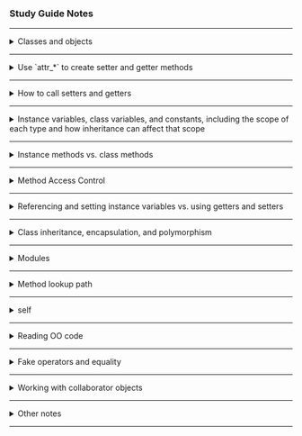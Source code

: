 ### Study Guide Notes

---
<details >
<summary>Classes and objects</summary>

#### Classes
- are like "molds" that create objects:  basic outlines that define what an object should be made of and what it can do
- convention:  use CamelCase [source](https://launchschool.com/books/oo_ruby/read/the_object_model#classesdefineobjects)

- define a class by thinking about:  states and behaviours  [source](https://launchschool.com/books/oo_ruby/read/classes_and_objects_part1#statesandbehaviors)
  - state is the data associated to an individual object, state is tracked by instance variables
    - state is a collection of all 'instance variables' [source](https://medium.com/launch-school/towards-a-conceptual-model-of-object-oriented-programming-118eb971659f)
  - behaviours are defined by the instance methods of a class;  instance methods defined by a class are available to all instances of that class
- class definitions also referred to as defining behaviours and *attributes* [source](https://medium.com/launch-school/towards-a-conceptual-model-of-object-oriented-programming-118eb971659f)
  - classes have *attribute signifiers* within their definitions, not strictly 'instance variables'

- the `initialize` method of a class is also called a *constructor* [source](https://launchschool.com/books/oo_ruby/read/classes_and_objects_part1#initializinganewobject)

- instance variables don't exist prior to an object being created and a value assigned to them [source](https://medium.com/launch-school/towards-a-conceptual-model-of-object-oriented-programming-118eb971659f)
  - instance variables that have been defined, but haven't yet been initialized (i.e., a specific value assigned to them) have the value `nil`

- 'getters' and 'setters' are 'contingent properties' of a class - need to be defined appropriately to be available [source](https://medium.com/launch-school/towards-a-conceptual-model-of-object-oriented-programming-118eb971659f);  not available by default
  - gives programmer flexibility to define what can/can't be changed (encapsulation)

#### Objects

- anything that can be said to have a value is an object (e.g., numbers, strings, arrays, classes, modules) [source](https://launchschool.com/books/oo_ruby/read/the_object_model#whatareobjects)
  - methods, blocks, variables are not objects
  - `if` statements, argument lists are also NOT objects [source](https://launchschool.com/lessons/d2f05460/assignments/9cadd494)
- objects are created from classes; objects are instances of the class they are created from
- can call `.class` on each object to see what class it is an instance of
- creating a new object from a class is 'instantiation' [source](https://launchschool.com/books/oo_ruby/read/the_object_model#classesdefineobjects)
  - =="we create an instance of the `GoodDog` class and assign the local variable `sparky` to it".==  `sparky` is an object or instance of the class `GoodDog`.
    ```ruby
    class GoodDog; end

    sparky = GoodDog.new
    ```
  - the string `'Sparky'` is passed from the `new` method through to the `initialize` method and is assigned to the local variable `name`.  Within the constructor (or `initialize` method) we set the instance variable `@name` to `name` (the string `'Sparky'` is assigned to the `@name` instance variable)
    ```ruby
    class GoodDog
      def initialize(name)
        @name = name
      end
    end

    sparky = GoodDog.new("Sparky")
    ```
- [source](https://launchschool.com/lessons/b5948548/assignments/fd4d12cb)
  - attributes
      - characteristics that make up an object (e.g., for a `Laptop` object: colour, make, dimensions, didsplay, etc.)
      - are generally accessed and manipulated from outside the object
      - could refer to just characteristic names OR names *and* values attributed to the object
    - generally refers in Ruby to *instance variables*, which generally have accessor methods (but these aren't required)


</details>

---

<details >
<summary>Use `attr_*` to create setter and getter methods</summary>

- [source](https://launchschool.com/books/oo_ruby/read/classes_and_objects_part1#accessormethods)
  - the `attr_accessor` *method* is used to automatically create getter and setter methods
    - it takes 1 or more symbol(s) as arguments and creates methods for getters and setters

- `attr_accessor` *method* creates both getter and setter methods based on the symbol object(s) passed in
- `attr_writer` *method* creates only setter methods based on symbol object(s) passed in
- `attr_reader` *method* creates only getter methods based on symbol object(s) passed in

</details>

---

<details >
<summary>How to call setters and getters</summary>

- called like any other method:  [instance].[instance method name]
- by convention, method name is the same as instance variable it returns (e.g., `name` and `name=`)
- getters are methods used to return instance variables [source](https://launchschool.com/books/oo_ruby/read/classes_and_objects_part1#accessormethods)
- setters are methods used to change the value of instance variables
  - need to be defined as [name]=  e.g., `def set_name=(argument_name)`
  - Ruby syntactical sugar lets us call it without brackets:  `sparky.set_name = "new name"`
  - note:  setters always return the value that is passed in as an argument (in custom setters, any other return value defined will be ignored)

</details>

---

<details >
<summary>Instance variables, class variables, and constants, including the scope of each type and how inheritance can affect that scope</summary>

##### Instance Variables
- instance variables have '`@`' symbol in front of them [source](https://launchschool.com/books/oo_ruby/read/classes_and_objects_part1#instancevariables)
  - instance variables only exist if the object instance exists;  helps to tie data to objects;  lives on until the object is destroyed
  - actual instance variables are not inherited (i.e., values stored in instance variables - state - will be different for each object which is an instance of the same class) [source](https://launchschool.com/lessons/b5948548/assignments/fd4d12cb)
  - instance variables need to be initialized within instance methods [source](https://launchschool.com/lessons/d2f05460/assignments/b4f9e5b7)
    - if initialized within the class, they are 'class instance variables' - entirely different
  - scope is at object level, accessible to all instance methods (without being explicitly passed in) [source](https://launchschool.com/lessons/d2f05460/assignments/b4f9e5b7)
  - sub classes inherit the definitions for instance variables [source](https://launchschool.com/lessons/d2f05460/assignments/b8928e96)
    - uninitialized instance variables will still return `nil`
    - any uninitialized instance variable (even if not previously defined) will return `nil` (based upon experimentation)
    - instance variables and their values are NOT inherited [source](https://launchschool.com/lessons/d2f05460/assignments/b8928e96)

##### Class Variables
- class variables have '`@@`' symbol in front of them [source](https://launchschool.com/books/oo_ruby/read/classes_and_objects_part2#classvariables)
  - class variables can be accessed within instance methods (e.g., `initialize` is an instance method)
  - these are scoped at the class level [source](https://launchschool.com/lessons/d2f05460/assignments/b4f9e5b7)
    - can be accessed by class methods as long as the class variable has been initialized prior to being called
  - class variables are accessible to sub-classes [source](https://launchschool.com/lessons/d2f05460/assignments/b8928e96)
    - NOTE:  sub-classes can re-define class variables and this will affect all instances of the class / super-class
    - e.g., are available to the class 'hierarchy-level' - not just available to the same class; available to all sub classes
      ```ruby
      
      ```
  - from testing:  can assign class variables anywhere within the class (i.e., within methods is also okay)
    - NOTE:  if class variable is initialized within an instance method (e.g., `initialize`) and that method hasn't yet been executed (e.g., no instance of class has been created and thus `initialize` executed), there will be an error (NameError) when trying to reference that class variable
    - for example:  need to instantiate `GoodDog` before class method `how_many` will work
    ```ruby
    class GoodDog
      TEETH = 23
      
      def initialize(name)
        @@legs = 4
        @name = name
      end
      
      def self.how_many
        p @@legs
        p TEETH
      end
    end

    sparky = GoodDog.new('Sparky') # without this line, the next doesn't work

    GoodDog.how_many

    p GoodDog::TEETH
    ```

##### Constants
- constants are defined using an uppercase letter at the beginning of the variable name (convention is to use all caps) [source](https://launchschool.com/books/oo_ruby/read/classes_and_objects_part2#constants)
  - these are variables which you never want to change (during run-time)
  - have *lexical scope* : where the constant is defined in the source code determines where it is available [source](https://launchschool.com/lessons/d2f05460/assignments/b4f9e5b7)
    - the surrounding code structure is the lexical scope
    - can use "namespace resolution operator" `::` to access other classes (outside of lexical scope)
- Ruby attempts to resolve constants first through: [source](https://launchschool.com/lessons/d2f05460/assignments/b8928e96)
  - lexical scope (which doesn't include the main / top-level scope)
  - then inheritance hierarchy (i.e., ancestors) of the **structure that references the constant**
  - main scope is checked last
- example [source](https://launchschool.com/lessons/d2f05460/assignments/b8928e96):
  - module defines a constant; that module is included in a class; an instance method from a super-class is invoked which references the constant defined in the module. However, the module included in the class is NOT accessible from the *super-class* where the method was invoked
  ```ruby
  module FourWheeler
    WHEELS = 4
  end

  class Vehicle
    def maintenance
      "Changing #{WHEELS} tires."
    end
  end

  class Car < Vehicle
    include FourWheeler

    def wheels
      WHEELS
    end
  end

  car = Car.new
  puts car.wheels        # => 4
  puts car.maintenance   # => NameError: uninitialized constant Vehicle::WHEELS
  ```
  - from testing:  should not assign *constants* within methods (class or instance) - only within the class
</details>

---

<details >
<summary>Instance methods vs. class methods</summary>

- [source](https://launchschool.com/books/oo_ruby/read/classes_and_objects_part2#classmethods)
  - class methods are 'class-level' (vs 'object-level') and are called on the *class*
    - defined by adding 'self.' to the method definition
    - e.g., `def self.what_am_i`
    - used for functionality that doesn't pertain to individual objects (i.e., doesn't deal with state)
- [source](https://launchschool.com/lessons/d2f05460/assignments/b4f9e5b7)
  - can refer to class methods as (e.g.,) `Person::greetings`
    ```ruby
    class Person
      GREETINGS = ['Hello', 'Hi', 'Hey']

      def self.greetings
        GREETINGS.join(', ')
      end

      def greet
        GREETINGS.sample
      end
    end

    puts Person.greetings          # => "Hello, Hi, Hey"
    puts Person.new.greet          # => "Hi" (output may vary)
    ```
</details>

---

<details >
<summary>Method Access Control</summary>

- [source](https://launchschool.com/books/oo_ruby/read/inheritance#privateprotectedandpublic)
  - use **access modifiers** to implement *method access control*
  - `public`
    - method is available to anyone who knows the class or object's name (depending on whether it's a class or instance method)
    - these methods form the 'interface' of the class
  - `private`
    - methods that do work within a class, but don't need to be available to the rest of the program
    - before Ruby 2.7:  cannot call a private method using `self.method_name` (this syntax used to call public methods), can only call it using `method_name` (i.e., within the current object)
    - from Ruby 2.7: can use `self.method_name` to call private methods (but only within the current object)
  - `protected`
    - allow access by other class instances (e.g., when used for comparators)
    - similar to `private` methods - they cannot be invoked from outside of the class, but other instances of the same class (*or subclass*) can invoke protected methods
      - note *super class* cannot invoke protected methods of its subclass

</details>

---

<details >
<summary>Referencing and setting instance variables vs. using getters and setters</summary>

- [source](https://launchschool.com/books/oo_ruby/read/classes_and_objects_part1#accessormethods)
  - using `@` references the instance variable directly
  - to use getter, remove `@`
  - to use setter, use `self.` ("to disambiguate from creating a local variable")
    - Ruby style convention:  avoid 'self' where not required
- best to consistently use getter (and setter) methods (once defined) to create a single access to instance variables, which makes update of code easier / more consistent

</details>

---

<details >
<summary>Class inheritance, encapsulation, and polymorphism</summary>

#### Class inheritance
- where a class inherits the behaviours of another class (a *superclass*) [source](https://launchschool.com/books/oo_ruby/read/the_object_model#whyobjectorientedprogramming)
- use the '`<`' symbol to indicate inheritance [source](https://launchschool.com/books/oo_ruby/read/inheritance#classinheritance)
  - all methods from superclass are available in subclass
  - if a method in a subclass has the same name as a method in the superclass it will *override* the method in the superclass
    - i.e., when called, the method defined in the class of the calling object will be executed
    - use `super` to execute the code of a method with the same name in a superclass
      - this is common in `initialize` methods
      - super will automatically forward the arguments that were passed to the method from which `super` is called if no arguments are specified [source](https://launchschool.com/books/oo_ruby/read/inheritance#super)
      - can use `super()` to call the method in superclass with no arguments specified
- check common `Object` methods to prevent accidental method overriding [source](https://launchschool.com/books/oo_ruby/read/inheritance#accidentalmethodoverriding)
  - e.g., `.send`, `.instance_of`, `display`, `inspect`, `trust`, `method`, `methods`
- can only inherit from 1 class [source](https://launchschool.com/books/oo_ruby/read/inheritance#inheritancevsmodules)
- class inheritance is typically used for "is a" relationships (e.g., Dog is a Mammal)
- can call `.superclass` on a class to find the superclass [source](https://launchschool.com/books/oo_ruby/read/inheritance#accidentalmethodoverriding)
- Ruby has only *single inheritance* (can only inherit from 1 super class) [source](https://launchschool.com/lessons/dfff5f6b/assignments/2cf31cc8)

#### Encapsulation
- hiding functionality and making it unavailable to the rest of the code base [source](https://launchschool.com/books/oo_ruby/read/the_object_model#whyobjectorientedprogramming)
- a form of data protection
- accomplished by creating objects and exposing interfaces (i.e., methods) to interact with those objects
- can use method access control to achieve this [source](https://launchschool.com/lessons/dfff5f6b/assignments/8c6b8604)

#### Polymorphism
- ability for different data types to respond to a common interface [source](https://launchschool.com/books/oo_ruby/read/the_object_model#whyobjectorientedprogramming)
- ability of different object types to respond to the same method invocation, often, but not always, in different ways [source](https://launchschool.com/lessons/dfff5f6b/assignments/8c6b8604)
  - different data can respond to a common interface
- can be accomplished through inheritance (and override) [source](https://launchschool.com/lessons/dfff5f6b/assignments/8c6b8604)
  - can define a generic (empty, if necessary) method in the superclass which is inherited by all subclasses
  - as required, override the generic method to define subclass-specific behaviours (e.g., `move` method of class `Animal` may be diferent for `Fish` class vs `Coral` class)
- can also be accomplished by creating objects which have methods of the same name (so they can exhibit similar behaviours) [source](https://launchschool.com/lessons/dfff5f6b/assignments/8c6b8604)
  - "duck-typing" : when *unrelated* types both respond to the same method name, take the same number of arguments
  - methods should be intentionally related by design to be polymorphic (e.g., `draw` in `Circle` class should NOT be related to `draw` in `Blinds` class)


</details>

---

<details >
<summary>Modules</summary>

- a collection of behaviours that is usuable in other classes (via *mixins*) [source](https://launchschool.com/books/oo_ruby/read/the_object_model#modules)
- mixin by invoking the `include` method
- modules can help with keeping code DRY (don't repeat yourself) [source](https://launchschool.com/books/oo_ruby/read/inheritance#mixinginmodules)
  - i.e., can share behaviours (methods) among classes that don't share common inheritance
- [source](https://launchschool.com/books/oo_ruby/read/inheritance#inheritancevsmodules)
  - using modules to create common behaviours among different classes is sometimes called **interface inheritance** 
  - interface inheritance is typically used for "has a" relationships (e.g., Dog has an ability to swim)
  - objects cannot be created from modules
- also used for 'name-spacing' [source](https://launchschool.com/books/oo_ruby/read/inheritance#moremodules)
  - name-spacing is organizing (grouping) similar classes or methods under a module (i.e., use module as a 'container' for classes)
  - grouping classes:
    ```ruby
    module Mammal
      class Dog
        def speak(sound)
          p "#{sound}"
        end
      end

      class Cat
        def say_name(name)
          p "#{name}"
        end
      end
    end
    # invoke using:
    buddy = Mammal::Dog.new
    kitty = Mammal::Cat.new
    buddy.speak('Arf!')           # => "Arf!"
    kitty.say_name('kitty')       # => "kitty"
    ```
  - grouping methods:
    ```ruby
    module Mammal
      def self.some_out_of_place_method(num) # note these are like 'class' methods, but `self` refers to the module, not the class
        num ** 2
      end
    end
    # invoke using:
    value = Mammal.some_out_of_place_method(4)  # preferred method
    value = Mammal::some_out_of_place_method(4) # alternate method

    ```
- modules are Ruby's answer to multiple inheritances (not allowed) - but can *mixin* a module [source](https://launchschool.com/lessons/dfff5f6b/assignments/2cf31cc8)
  - mixing in a module is equivalent to cutting and pasting those methods into a class
</details>

---

<details >
<summary>Method lookup path</summary>

- defines where Ruby will look to find a particular method when it is invoked [source](https://launchschool.com/books/oo_ruby/read/the_object_model#methodlookup)
- also called 'method lookup chain'
- can be determined by calling `ancestors` on the *class*
- standard parts of the lookup chain (at the end) are :  `Object`, `Kernel`, `BasicObject`

- [additional source q 4](https://launchschool.com/lessons/dfff5f6b/assignments/69729798)

- [source](https://launchschool.com/books/oo_ruby/read/inheritance#methodlookup)
  - current class first
  - then included modules (from last defined to first defined)
  - then superclasses
  - then included modules of superclasses
  - then 'Object', 'Kernel', 'BasicObject'
- Ruby will look until it finds the required method, and then look no further (hence creates 'override' behaviour)

</details>

---

<details >
<summary>self</summary>

- [source](https://launchschool.com/books/oo_ruby/read/classes_and_objects_part1#accessormethods)
  - to use setter, use `self.` ("to disambiguate from creating a local variable")
    - Ruby style convention:  avoid 'self' where not required [source](https://launchschool.com/books/oo_ruby/read/classes_and_objects_part1#callingmethodswithself)
- [source](https://launchschool.com/books/oo_ruby/read/classes_and_objects_part2#moreaboutself)
    - `self` will refer to different things depending on where it is used
    - when an instance method uses `self`, it references the **calling object**
      - e.g., when calling setter methods within the class to distinguish from local variables      
      - i.e., from within an instance method, calling `self.name=` is the same as calling `sparky.name=` from outside the class
    - `self` for class method definitions:  when inside a class, but outside an instance method, `self` references the class name
- [source](https://launchschool.com/books/oo_ruby/read/inheritance#moremodules)
    - `self` in a module refers to the module
    - e.g., 
      ```ruby
      module Walkable
        CONST = self
        def self.count_steps(num)
          "I walked #{num} steps"
        end

        def self.output_self
          self
        end
      end

      p Walkable::count_steps(3) # "I walked 3 steps"
      p Walkable.output_self     # Walkable
      p Walkable::CONST          # Walkable
      ```

</details>

---

<details >
<summary>Reading OO code</summary>

- more notes here

</details>

---

<details >
<summary>Fake operators and equality</summary>

- using `==` : it's a(n instance) method ('fake operator') [source](https://launchschool.com/lessons/d2f05460/assignments/9cadd494)
  - will compare objects based upon their 'value', or however the `==` has been defined (Ruby core library defines `==` to compare values for Array, String, Integer, etc.)
  - original `==` method is defined in `BasicObject` class : default for this is to determine if 2 objects are the same object
  - re-defining `==` method also gives you the `!=` method
  - the `===` method is implicitly used in `case` statements (e.g., used to compare ranges in `case` statements)
    - `===` asks: if argument1 is a group, would argument2 belong in that group? returns `true` or `false` (note:  Ruby `===` is VERY different than JavaScript `===`)
    - see Q7 Quiz 3 [link](https://launchschool.com/quizzes/ac459ccb) : case statements use `===` to check equality, technically not `==`
- to determine if the actual object is the same (and not just the value), can use `equal?` method [source](https://launchschool.com/lessons/d2f05460/assignments/9cadd494)
  - e.g., `str1.equal? str2`
- `.eql?` method is used in comparisons by `Hash` class : determines if 2 objects contain the same value and if they're of the same class

- fake operators reference table : https://launchschool.com/lessons/d2f05460/assignments/9a7db2ee
  - Fake operators (are methods): `[]` `[]=` `**` `==` `!` `~` `+` `-` `*` `%` `/` `+@` `-@` `<<` `>>` `&` `^` `|` `<=` `<` `>` `>=` `<=>` `===` `!=` `=~` `!~`
  - NOT methods: `.` `::` `&&` `||` `..` `...` `? :` `=` `%=` `/=` `-=` `+=` `|=` `&=` `>>=` `<<=` `*=` `&&=` `||=` `**=` `{`
  - any fake operators can be redefined in custom classes
  - make sure that re-definitions make sense and are consistent with expected Ruby behaviour (e.g., don't redefine `==` and `!=` and create inconsistencies, don't make `<<` not add to a collection, ensure `+` when used for collections returns the *same object type* along with a concatenation of elements)
</details>

---

<details >
<summary>Working with collaborator objects</summary>

- collaborator object:  an object that is stored as state within another object [source](https://launchschool.com/lessons/dfff5f6b/assignments/4228f149)
  - these objects work in conjunction / collaboration with the class they are associated with
  - collaborator objects are usually custom objects (defined by the programmer, but can be any object - strings, integers, arrays, hashes since these are all objects)
  - collaborator objects represent connections between various actors in programs
  - e.g.,  `bud` is the collaborator object - it's part of the state of `bob`
    ```ruby
    class Person
      attr_accessor :name, :pet

      def initialize(name)
        @name = name
      end
    end

    bob = Person.new("Robert")
    bud = Bulldog.new             # assume Bulldog class from previous assignment

    bob.pet = bud
    ```
- collaboration is a way of modelling (associative) relationships between different objects [source](https://medium.com/launch-school/no-object-is-an-island-707e59ffedb4)
  - *not* inheritance relationships
  - relationship may be defined within `initialize` method, or elsewhere within the class
  - the actual collaboration occurs when the actual object is added to the state:
      - may be set within `initialize` method
      - could also use a setter method elsewhere in the program to define the collaborator object
</details>

---

<details >
<summary>Other notes</summary>

- typical approach to OOP: [source](https://launchschool.com/lessons/dfff5f6b/assignments/180e267e)
  - write a textual description of the problem or exercise
  - extract the major nouns and verbs from the description
  - organize and associate the verbs with the nouns
  - nouns are the classes and the verbs are the behaviours or methods
  - example - TTT:  don't think about game flow initially, focus on organizing / modularizing code into cohesive class structure

- OOP architecture [source](https://launchschool.com/lessons/dfff5f6b/assignments/ff0b0ded)
  - there are always trade-offs between flexible code and indirection
  - i.e., if all code is in place it's not very flexible;  splitting code up can make it more flexible and easier to maintain, but's it's harder to understand (may have more classes, etc.)
  - a 'spike' is exploratory code to play around with the problem [source](https://launchschool.com/lessons/dfff5f6b/assignments/d632a90f)
    - don't worry about code quality; just play - an initial brain dump
  - if nouns keep coming up, it might be an indication a new class is required (e.g., `Move` in rock, paper, scissors)

#### CRC cards
- Class Responsibility Collaborator (CRC) cards [source](https://launchschool.com/lessons/dfff5f6b/assignments/3b584726):
  - list the 'class name' (indicate super / sub classes)
  - underneath:  'responsibilities' (public behaviours / methods), 'collaborators' (other objects)
  
#### to_s method
- [source](https://launchschool.com/books/oo_ruby/read/classes_and_objects_part2#theto_smethod)
  - is built-in to every class in Ruby (instance method), but can be overridden to define the output when `puts` is invoked on an object of the class
    - the `puts` method automatically calls `to_s` for any argument that is *not* an array.  For an array, it writes on separate line the result of calling `to_s` on each element of the array
    - `to_s` is also automatically called in string interpolation

#### exceptions
- [source](https://launchschool.medium.com/getting-started-with-ruby-exceptions-d6318975b8d1)
  - exceptions are raised when code behaves unexpectedly
  - Ruby has built-in classes to handle exceptions (abbreviated list):
    - `Exception`
      - `ScriptError`
        - `SyntaxError`
      - `SignalException`
        - `Interrupt`  (e.g., using `ctrl-c` to exit a program)
      - `StandardError`
        - `ArgumentError`
        - `NameError`
          - `NoMethodError`
        - `RuntimeError`
        - `TypeError`
        - `ZeroDivisionError`
      - `NoMemoryError`
  - best to handle errors in a 'specific' way and not just handle all errors at `Exception`-level
  - can handle with `begin` / `rescue` block:
    ```ruby
    begin
      # code to try
    rescue TypeError  # if specific error type is not defined, will default to `StandardError`
      # action to take for rescue
    rescue NoMethodError, ArgumentError # optional to list additional rescue blocks for specific error types, or multiple error types separated w/ comma
      retry ...  #can add conditional or other code here to be executed
    rescue ZeroDivisonError => e
      puts e.message # standard exception object will include `Exception#message` and `Exception#backtrace`
    ensure
      # code here always runs (w or w/o exception);  clean up code can go here
      # note:  if an exception is raised here, it will 'mask' earlier exceptions
    end
    ```
  - can use `Kernel#raise` to throw custom errors
    - will default to `RuntimeError` unless otherwise specified (e.g., `raise TypeError.new("message here")` )
  - can create custom exception classes that inherit from built-in exception classes (best to subclass from `StandardError`):
    - e.g., `class ValidateAgeError < StandardError; end`
    - will include existing objects defined under `StandardError` including `Exception#message` and `Exception#backtrace`


#### `Struct`
- classes that contain ONLY data and no behaviours can be defined using `Struct` [source](https://launchschool.com/lessons/97babc46/assignments/348a722b)
  ```ruby
  Pet = Struct.new('Pet', :kind, :name, :age)
  asta = Pet.new('dog', 'Asta', 10)
  cocoa = Pet.new('cat', 'Cocoa', 2)
  p asta.age          # => 10
  cocoa.age = 3
  p cocoa.age         # => 3
  ```

</details>

---